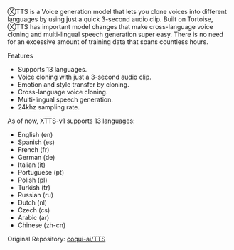 ⓍTTS is a Voice generation model that lets you clone voices into different languages by using just a quick 3-second audio clip. Built on Tortoise, ⓍTTS has important model changes that make cross-language voice cloning and multi-lingual speech generation super easy. There is no need for an excessive amount of training data that spans countless hours.

Features
- Supports 13 languages.
- Voice cloning with just a 3-second audio clip.
- Emotion and style transfer by cloning.
- Cross-language voice cloning.
- Multi-lingual speech generation.
- 24khz sampling rate.

As of now, XTTS-v1 supports 13 languages:
- English (en)
- Spanish (es)
- French (fr)
- German (de)
- Italian (it)
- Portuguese (pt)
- Polish (pl)
- Turkish (tr)
- Russian (ru)
- Dutch (nl)
- Czech (cs)
- Arabic (ar)
- Chinese (zh-cn)

Original Repository: [coqui-ai/TTS](https://github.com/coqui-ai/TTS)
